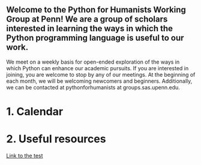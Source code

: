 ## Welcome to the Python for Humanists Working Group at Penn! We are a group of scholars interested in learning the ways in which the Python programming language is useful to our work. 

We meet on a weekly basis for open-ended exploration of the ways in which Python can enhance our academic pursuits. If you are interested in joining, you are welcome to stop by any of our meetings. At the beginning of each month, we will be welcoming newcomers and beginners. Additionally, we can be contacted at pythonforhumanists at groups.sas.upenn.edu.  

# 1. Calendar
# 2. Useful resources
[Link to the test](test.md)

